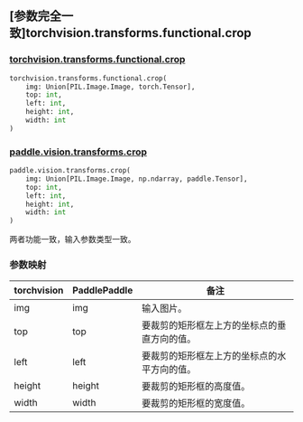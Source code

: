 ## [参数完全一致]torchvision.transforms.functional.crop

### [torchvision.transforms.functional.crop](https://pytorch.org/vision/main/generated/torchvision.transforms.functional.crop.html)

```python
torchvision.transforms.functional.crop(
    img: Union[PIL.Image.Image, torch.Tensor],
    top: int,
    left: int,
    height: int,
    width: int
)
```

### [paddle.vision.transforms.crop](https://www.paddlepaddle.org.cn/documentation/docs/zh/develop/api/paddle/vision/transforms/crop_cn.html)

```python
paddle.vision.transforms.crop(
    img: Union[PIL.Image.Image, np.ndarray, paddle.Tensor],
    top: int,
    left: int,
    height: int,
    width: int
)
```

两者功能一致，输入参数类型一致。

### 参数映射

| torchvision | PaddlePaddle | 备注                                                         |
| ------------------------------------- | ------------------------------ | ------------------------------------------------------------ |
| img              | img     | 输入图片。 |
| top  | top  | 要裁剪的矩形框左上方的坐标点的垂直方向的值。 |
| left | left | 要裁剪的矩形框左上方的坐标点的水平方向的值。 |
| height | height | 要裁剪的矩形框的高度值。 |
| width | width | 要裁剪的矩形框的宽度值。 |
